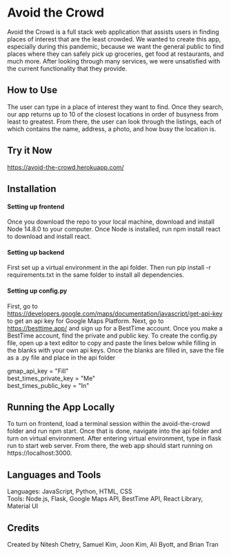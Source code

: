 # Avoid the Crowd

Avoid the Crowd is a full stack web application that assists users in finding places of interest that are the least crowded. We wanted to create this app, especially during this pandemic, because we want the general public to find places where they can safely pick up groceries, get food at restaurants, and much more. After looking through many services, we were unsatisfied with the current functionality that they provide.

## How to Use

The user can type in a place of interest they want to find. Once they search, our app returns up to 10 of the closest locations in order of busyness from least to greatest. From there, the user can look through the listings, each of which contains the name, address, a photo, and how busy the location is.

## Try it Now

https://avoid-the-crowd.herokuapp.com/

## Installation 

#### Setting up frontend <br/>
Once you download the repo to your local machine, download and install Node 14.8.0 to your computer. Once Node is installed, run npm install react to download and install react.

#### Setting up backend <br/>
First set up a virtual environment in the api folder. Then run pip install -r requirements.txt in the same folder to install all dependencies.

#### Setting up config.py <br/>
First, go to https://developers.google.com/maps/documentation/javascript/get-api-key to get an api key for Google Maps Platform. 
Next, go to https://besttime.app/ and sign up for a BestTime account. Once you make a BestTime account, find the private and public key.
To create the config.py file, open up a text editor to copy and paste the lines below while filling in the blanks with your own api keys. Once the blanks are filled in, save the file as a .py file and place in the api folder 

gmap_api_key = "Fill" <br/>
best_times_private_key = "Me" <br/>
best_times_public_key = "In" <br/>

## Running the App Locally

To turn on frontend, load a terminal session within the avoid-the-crowd folder and run npm start. Once that is done, navigate into the api folder and turn on virtual environment. After entering virtual environment, type in flask run to start web server. From there, the web app should start running on https://localhost:3000.

## Languages and Tools 

Languages: JavaScript, Python, HTML, CSS<br/>
Tools: Node.js, Flask, Google Maps API, BestTime API, React Library, Material UI

## Credits

Created by Nitesh Chetry, Samuel Kim, Joon Kim, Ali Byott, and Brian Tran



